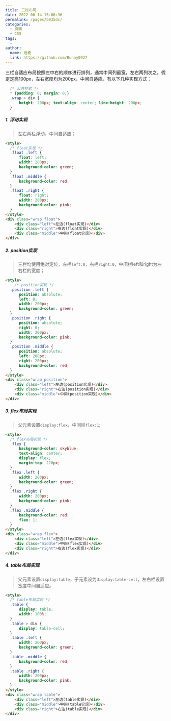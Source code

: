 ```yaml
---
title: 三栏布局
date: 2022-06-14 15:06:36
permalink: /pages/b935dc/
categories:
  - 页面
  - CSS
tags:
  -
author:
  name: 瑶麦
  link: https://github.com/Bunny0927
---
```

三栏自适应布局按照左中右的顺序进行排列，通常中间列最宽，左右两列次之。假定定高100px，左右宽度均为200px，中间自适应。有以下几种实现方式：
```css
  /* 公共样式 */
  * {padding: 0; margin: 0;}
  .wrap > div {
      height: 200px; text-align: center; line-height: 200px;
  }
```
##### 1. 浮动实现
> 左右两栏浮动，中间自适应；
```html
<style>
  /* float实现 */
  .float .left {
      float: left;
      width: 200px;
      background-color: green;
  }
  .float .middle {
      background-color: red;
  }
  .float .right {
      float: right;
      width: 200px;
      background-color: pink;
  }
</style>
<div class="wrap float">
    <div class="left">左边(float实现)</div>
    <div class="right">右边(float实现)</div>
    <div class="middle">中间(float实现)</div>
</div>
```
##### 2. position实现
> 三栏均使用绝对定位，左栏`left:0`，右栏`right:0`，中间栏left和right为左右栏的宽度；
```html
<style>
    /* position实现 */
  .position .left {
      position: absolute;
      left: 0;
      width: 200px;
      background-color: green;
  }
  .position .right {
      position: absolute;
      right: 0;
      width: 200px;
      background-color: pink;
  }
  .position .middle {
      position: absolute;
      left: 200px;
      right: 200px;
      background-color: red;
  }
</style>
<div class="wrap position">
    <div class="left">左边(position实现)</div>
    <div class="right">右边(position实现)</div>
    <div class="middle">中间(position实现)</div>
</div>
```
##### 3. flex布局实现
> 父元素设置`display:flex`，中间栏`flex:1`;
```html
<style>
  /* flex布局实现 */
  .flex {
      background-color: skyblue;
      text-align: center;
      display: flex;
      margin-top: 220px;
  }
  .flex .left {
      width: 200px;
      background-color: green;
  }
  .flex .right {
      width: 200px;
      background-color: pink;
  }
  .flex .middle {
      background-color: red;
      flex: 1;
  }
</style>
<div class="wrap flex">
    <div class="left">左边(flex实现)</div>
    <div class="middle">中间(flex实现)</div>
    <div class="right">右边(flex实现)</div>
</div>
```
##### 4. table布局实现
> 父元素设置`display:table`，子元素设为`display:table-cell`，左右栏设置宽度中间自适应。
```html
<style>
  /* table布局实现 */
  .table {
      display: table;
      width: 100%;
  }
  .table > div {
      display: table-cell;
  }
  .table .left {
      width: 200px;
      background-color: green;
  }
  .table .middle {
      background-color: red;
  }
  .table .right {
      width: 200px;
      background-color: pink;
  }
</style>
<div class="wrap table">
    <div class="left">左边(table实现)</div>
    <div class="middle">中间(table实现)</div>
    <div class="right">右边(table实现)</div>
</div>
```